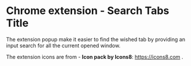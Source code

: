 # Chrome extension - Search Tabs Title

The extension popup make it easier to find the wished tab by providing an input search for all the current opened window.

The extension icons are from - **Icon pack by Icons8**: <https://icons8.com> .